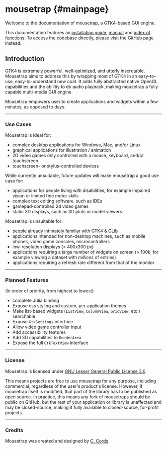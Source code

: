 # mousetrap {#mainpage}

Welcome to the documentation of mousetrap, a GTK4-based GUI engine. 

This documentatino features an [installation guide](01_installation.md), [manual](02_signals.md) and [index of functions](./annotated.html). To access the codebase directly, please visit the [GitHub page](https://github.com/clemapfel/mousetrap) instead.

## Introduction

GTK4 is extremely powerful, well-optimized, and utterly inscrutable. Mousetrap aims to address this by wrapping most of GTK4
in an easy-to-use, easy-to-understand new coat. It adds fully abstracted native OpenGL capabilities and the abilitiy
to do audio playback, making mousetrap a fully capable multi-media GUI engine. 

Mousetrap empowers user to create applications and widgets within a few minutes, as opposed to days.

---

### Use Cases

Mousetrap is ideal for:
+ complex desktop applications for Windows, Mac, and/or Linux
+ graphical applications for illustration / animation
+ 2D video games only controlled with a mouse, keyboard, and/or touchscreen
+ touchscreen- or stylus-controlled devices

While currently unsuitable, future updates will make mousetrap a good use case for:
+ applications for people living with disabilities, for example impaired vision or limited fine motor skills
+ complex text editing software, such as IDEs
+ gamepad-controlled 2d video games
+ static 3D displays, such as 3D plots or model viewers

Mousetrap is unsuitable for:
+ people already intimately familiar with GTK4 & GLib
+ applications intended for non-desktop machines, such as mobile phones, video game consoles, microcontrollers
+ low-resolution displays (< 400x300 px)
+ applications requiring a large number of widgets on screen (> 100k, for example viewing a dataset with millions of entries)
+ applications requiring a refresh rate different from that of the monitor

---

### Planned Features

(In order of priority, from highest to lowest)

+ complete Julia binding
+ Expose css styling and custom, per-application themes
+ Make list-based widgets (`ListView`, `ColumnView`, `GridView`, etc.) searchable
+ Expose `GtkSettings` interface
+ Allow video game controller input
+ Add accessibility features
+ Add 3D capabilities to `RenderArea`
+ Expose the full `GtkTextView` interface

---

### License

Mousetrap is licensed under [GNU Lesser General Public License 3.0](https://en.wikipedia.org/wiki/GNU_Lesser_General_Public_License). 

This means projects are free to use mousetrap for any purpose, including commercial, regardless of the user's product's license. However, if mousetrap itself is modified, that part of the library has to be published as open source. In practice, this means any fork of mousetraps should be public on GitHub, but the rest of your application or library is unaffected and may be closed-source, making it fully available to closed-source, for-profit projects.

---

### Credits

Mousetrap was created and designed by [C. Cords](https://clemens-cords.com)
